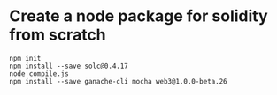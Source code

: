 # Create a node package for solidity from scratch

```
npm init
npm install --save solc@0.4.17
node compile.js
npm install --save ganache-cli mocha web3@1.0.0-beta.26
```
